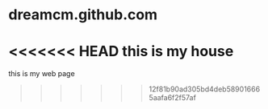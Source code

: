 # dreamcm.github.com
<<<<<<< HEAD
this is my house
=======
this is my web page
>>>>>>> 12f81b90ad305bd4deb589016665aafa6f2f57af
